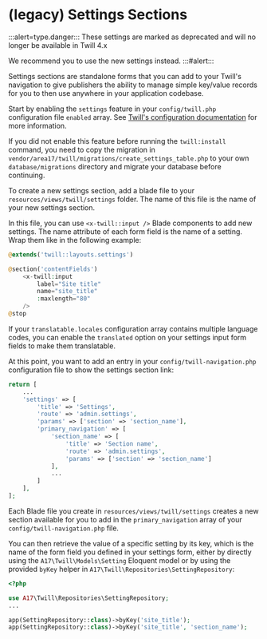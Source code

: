 # (legacy) Settings Sections

:::alert=type.danger:::
These settings are marked as deprecated and will no longer be available in Twill 4.x

We recommend you to use the new settings instead.
:::#alert:::


Settings sections are standalone forms that you can add to your Twill's navigation to give publishers the ability to
manage simple key/value records for you to then use anywhere in your application codebase.

Start by enabling the `settings` feature in your `config/twill.php` configuration file `enabled` array.
See [Twill's configuration documentation](/enabled-features/) for more information.

If you did not enable this feature before running the `twill:install` command, you need to copy the migration
in `vendor/area17/twill/migrations/create_settings_table.php` to your own `database/migrations` directory and migrate
your database before continuing.

To create a new settings section, add a blade file to your `resources/views/twill/settings` folder. The name of this
file is the name of your new settings section.

In this file, you can use `<x-twill::input />` Blade components to add new settings. The name attribute of each form
field is the name of a setting. Wrap them like in the following example:

```php
@extends('twill::layouts.settings')

@section('contentFields')
    <x-twill:input
        label="Site title"
        name="site_title"
        :maxlength="80"
    />
@stop
```

If your `translatable.locales` configuration array contains multiple language codes, you can enable the `translated`
option on your settings input form fields to make them translatable.

At this point, you want to add an entry in your `config/twill-navigation.php` configuration file to show the settings
section link:

```php
return [
    ...
    'settings' => [
        'title' => 'Settings',
        'route' => 'admin.settings',
        'params' => ['section' => 'section_name'],
        'primary_navigation' => [
            'section_name' => [
                'title' => 'Section name',
                'route' => 'admin.settings',
                'params' => ['section' => 'section_name']
            ],
            ...
        ]
    ],
];
```

Each Blade file you create in `resources/views/twill/settings` creates a new section available for you to add in
the `primary_navigation` array of your `config/twill-navigation.php` file.

You can then retrieve the value of a specific setting by its key, which is the name of the form field you defined in
your settings form, either by directly using the `A17\Twill\Models\Setting` Eloquent model or by using the
provided `byKey` helper in `A17\Twill\Repositories\SettingRepository`:

```php
<?php

use A17\Twill\Repositories\SettingRepository;
...

app(SettingRepository::class)->byKey('site_title');
app(SettingRepository::class)->byKey('site_title', 'section_name');
```
